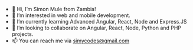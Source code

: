 - 👋 Hi, I’m Simon Mule from Zambia!
- 👀 I’m interested in web and mobile development.
- 🌱 I’m currently learning Advanced Angular, React, Node and Express.JS
- 💞️ I’m looking to collaborate on Angular, React, Node, Python and PHP projects.
- 📫 You can reach me via simycodes@gmail.com

<!---
simycodes/simycodes is a ✨ special ✨ repository because its `README.md` (this file) appears on your GitHub profile.
You can click the Preview link to take a look at your changes.
--->
